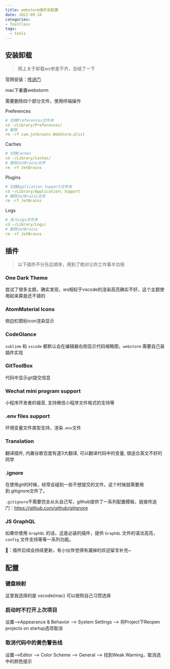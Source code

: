 ```yaml
---
title: webstorm插件及配置
date: 2022-09-18
categories:
- ToolClass
tags:
  - tools
---
```


## 安装卸载

> 网上关于卸载ws参差不齐，总结了一下

官网安装：[传送门](https://www.jetbrains.com/webstorm/)

mac下重置webstorm

需要删除四个部分文件，使用终端操作

Preferences

```yaml
# 切换Preferences文件夹
cd ~/Library/Preferences/
# 删除
rm -rf com.jetbrains.WebStorm.plist
```

Caches
```yaml
# 切换Caches
cd ~/Library/Caches/
# 删除JetBrains文件
rm -rf JetBrains
```

Plugins
```yaml
# 切换Application Support文件夹
cd ~/Library/Application\ Support
# 删除JetBrains文件
rm -rf JetBrains
```

Logs
```yaml
# 进入Logs文件夹
cd ~/Library/Logs/
# 删除JetBrains
rm -rf JetBrains
```

## 插件

> 以下插件不分先后顺序，用到了绝对让你工作事半功倍

### One Dark Theme

尝试了很多主题，确实发现，ws相较于vscode的渲染高亮确实不好，这个主题使用起来算是还不错的

### AtomMaterial Icons

侧边栏图标icon渲染显示

### CodeGlance

`sublime` 和 `vscode` 都默认会在编辑器右侧显示代码缩略图，`webstorm` 需要自己装插件实现

### GitToolBox

代码中显示git提交信息

### Wechat mini program support

小程序开发者的福音, 支持微信小程序文件格式的支持等

### .env files support

环境变量文件类型支持，渲染`.env`文件

### Translation

翻译插件, 内置谷歌百度有道3大翻译, 可以翻译代码中的变量, 很适合英文不好的同学

### .ignore

在使用git的时候，经常会碰到一些不想提交的文件，这个时候就需要用到.gitignore文件了。

`.gitignore`不需要完全从头自己写，github提供了一系列配置模板，链接传送门：https://github.com/github/gitignore

### JS GraphQL

如果你使用 `GraphQL` 的话，这是必装的插件，提供 `GraphQL` 文件的语法高亮，`config` 文件支持等等一系列功能。

📢：插件后续会持续更新，有小伙伴觉得有漏掉的欢迎留言补充~

## 配置

### 键盘映射

这里我选择的是 vscode(mac) 可以按照自己习惯选择

### 启动时不打开上次项目

设置-->Appearance & Behavior --> System Settings --> 将Project下Reopen projects on startup选项取消

### 取消代码中的黄色警告线

设置-->Editor --> Color Scheme --> General --> 找到Weak Warning，取消选中的颜色提示



